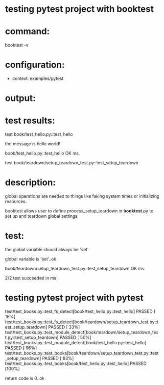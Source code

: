 # testing pytest project with booktest


# command:

booktest -v

# configuration:

 * context: examples/pytest

# output:


# test results:

test book/test_hello.py::test_hello

  the message is hello world!

book/test_hello.py::test_hello OK <number> ms.

test book/teardown/setup_teardown_test.py::test_setup_teardown

  # description:
  
  global operations are needed to things like faking system times
  or initializing resources. 
  
  booktest allows user to define process_setup_teardown in __booktest__.py
  to set up and teardown global settings
  
  # test:
  
  the global variable should always be 'set'
  
  global variable is 'set'..ok

book/teardown/setup_teardown_test.py::test_setup_teardown OK <number> ms.


2/2 test succeeded in <number> ms



# testing pytest project with pytest

test/test_books.py::test_fs_detect[book/test_hello.py::test_hello] PASSED [ 16%]
test/test_books.py::test_fs_detect[book/teardown/setup_teardown_test.py::test_setup_teardown] PASSED [ 33%]
test/test_books.py::test_module_detect[book/teardown/setup_teardown_test.py::test_setup_teardown] PASSED [ 50%]
test/test_books.py::test_module_detect[book/test_hello.py::test_hello] PASSED [ 66%]
test/test_books.py::test_books[book/teardown/setup_teardown_test.py::test_setup_teardown] PASSED [ 83%]
test/test_books.py::test_books[book/test_hello.py::test_hello] PASSED    [100%]

return code is 0..ok
